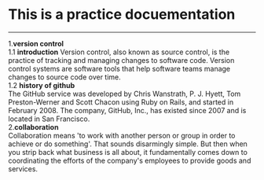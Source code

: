 # This is a practice docuementation
-----------------------------------
1.**version control**  
  1.1 **introduction**
  Version control, also known as source control, is the practice of tracking and managing changes to software code. Version control systems are software tools that help software teams manage changes to source code over time.  
  1.2 **history of github**  
  The GitHub service was developed by Chris Wanstrath, P. J. Hyett, Tom Preston-Werner and Scott Chacon using Ruby on Rails, and started in February 2008. The company, GitHub, Inc., has existed since 2007 and is located in San Francisco.  
2.**collaboration**    
Collaboration means 'to work with another person or group in order to achieve or do something'. That sounds disarmingly simple. But then when you strip back what business is all about, it fundamentally comes down to coordinating the efforts of the company's employees to provide goods and services.
